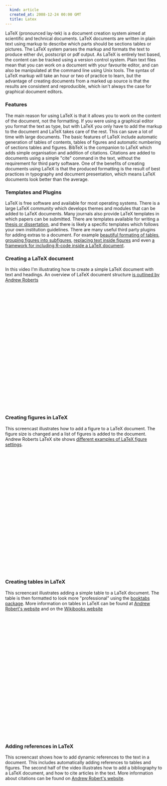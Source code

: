 ```yaml
---
  kind: article
  created_at: 2008-12-24 00:00 GMT
  title: Latex
---
```


LaTeX (pronounced lay-tek) is a document creation system aimed at scientific and technical documents. LaTeX documents are written in plain text using markup to describe which parts should be sections tables or pictures. The LaTeX system parses the markup and formats the text to produce either dvi, postscript or pdf output. As LaTeX is entirely text based, the content can be tracked using a version control system. Plain text files mean that you can work on a document with your favourite editor, and can also be manipulated at the command line using Unix tools. The syntax of LaTeX markup will take an hour or two of practice to learn, but the advantage of creating documents from a marked up source is that the results are consistent and reproducible, which isn't always the case for graphical document editors.

### Features

The main reason for using LaTeX is that it allows you to work on the content of the document, not the formatting. If you were using a graphical editor you format the text as type, but with LaTeX you only have to add the markup to the document and LaTeX takes care of the rest. This can save a lot of time with large documents. The basic features of LaTeX include automatic generation of tables of contents, tables of figures and automatic numbering of sections tables and figures. BibTeX is the companion to LaTeX which adds simple organisation and addition of citations. Citations are added to documents using a simple "cite" command in the text, without the requirement for third party software. One of the benefits of creating documents using LaTeX is that the produced formatting is the result of best practices in typography and document presentation, which means LaTeX documents look better than the average.

### Templates and Plugins

LaTeX is free software and available for most operating systems. There is a large LaTeX community which develops themes and modules that can be added to LaTeX documents. Many journals also provide LaTeX templates in which papers can be submitted. There are templates available for writing a [thesis or dissertation][thesis], and there is likely a specific templates which follows your own institution guidelines. There are many useful third party plugins for adding extras to a document. For example [beautiful formating of tables][table], [grouping figures into subfigures][subfig], [replacing text inside figures][replace] and even [a framework for including R-code inside a LaTeX document][sweave].

### Creating a LaTeX document

In this video I'm illustrating how to create a simple LaTeX document with text and headings. An overview of LaTeX document structure [is outlined by Andrew Roberts][latex_intro]

<object width="640" height="385"><param name="movie" value="http://www.youtube.com/v/PF1hFaoWEY4&hl=en&fs=1&hd=1"></param><param name="allowFullScreen" value="true"></param><param name="allowscriptaccess" value="always"></param><embed src="http://www.youtube.com/v/PF1hFaoWEY4&hl=en&fs=1&hd=1" type="application/x-shockwave-flash" allowscriptaccess="always" allowfullscreen="true" width="640" height="385"></embed></object>
<p/>

### Creating figures in LaTeX

This screencast illustrates how to add a figure to a LaTeX document. The figure size is changed and a list of figures is added to the document. Andrew Roberts LaTeX site shows [different examples of LaTeX figure settings][latex_figs].

<object width="640" height="385"><param name="movie" value="http://www.youtube.com/v/GXmmS8N_s0o&hl=en&fs=1&hd=1"></param><param name="allowFullScreen" value="true"></param><param name="allowscriptaccess" value="always"></param><embed src="http://www.youtube.com/v/GXmmS8N_s0o&hl=en&fs=1&hd=1" type="application/x-shockwave-flash" allowscriptaccess="always" allowfullscreen="true" width="640" height="385"></embed></object>
<p/>

### Creating tables in LaTeX

This screencast illustrates adding a simple table to a LaTeX document. The table is then formatted to look more "professional" using the [booktabs package][table]. More information on tables in LaTeX can be found at [Andrew Robert's website][latex_tables] and on the [Wikibooks website][wiki_books_tables]

<object width="640" height="385"><param name="movie" value="http://www.youtube.com/v/9Rh77LBJIDc&hl=en&fs=1&hd=1"></param><param name="allowFullScreen" value="true"></param><param name="allowscriptaccess" value="always"></param><embed src="http://www.youtube.com/v/9Rh77LBJIDc&hl=en&fs=1&hd=1" type="application/x-shockwave-flash" allowscriptaccess="always" allowfullscreen="true" width="640" height="385"></embed></object>
<p/>

### Adding references in LaTeX

This screencast shows how to add dynamic references to the text in a document. This includes automatically adding references to tables and figures. The second half of the video illustrates how to add a bibliography to a LaTeX document, and how to cite articles in the text. More information about citations can be found on [Andrew Robert's website][latex_citations].

<object width="640" height="385"><param name="movie" value="http://www.youtube.com/v/jvh_2EQ1iwM&hl=en&fs=1&hd=1"></param><param name="allowFullScreen" value="true"></param><param name="allowscriptaccess" value="always"></param><embed src="http://www.youtube.com/v/jvh_2EQ1iwM&hl=en&fs=1&hd=1" type="application/x-shockwave-flash" allowscriptaccess="always" allowfullscreen="true" width="640" height="385"></embed></object>
<p/>

[thesis]: http://bit.ly/lBZs
[table]: http://www.ctan.org/tex-archive/macros/latex/contrib/booktabs/
[subfig]: http://www.ctan.org/tex-archive/macros/latex/contrib/subfig/
[replace]: http://www.ctan.org/tex-archive/macros/latex/contrib/subfig/
[sweave]: http://www.stat.uni-muenchen.de/~leisch/Sweave/
[latex_intro]: http://www.andy-roberts.net/misc/latex/latextutorial2.html
[latex_figs]: http://www.andy-roberts.net/misc/latex/latextutorial5.html
[latex_tables]: http://www.andy-roberts.net/misc/latex/latextutorial4.html
[latex_citations]: http://www.andy-roberts.net/misc/latex/latextutorial3.html
[wiki_books_tables]: http://en.wikibooks.org/wiki/LaTeX/Tables

